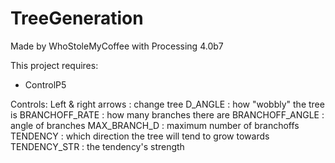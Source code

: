 # TreeGeneration
Made by WhoStoleMyCoffee with Processing 4.0b7


This project requires:
- ControlP5


Controls:
Left & right arrows : change tree
D_ANGLE             : how "wobbly" the tree is
BRANCHOFF_RATE      : how many branches there are
BRANCHOFF_ANGLE     : angle of branches
MAX_BRANCH_D        : maximum number of branchoffs
TENDENCY            : which direction the tree will tend to grow towards
TENDENCY_STR        : the tendency's strength
